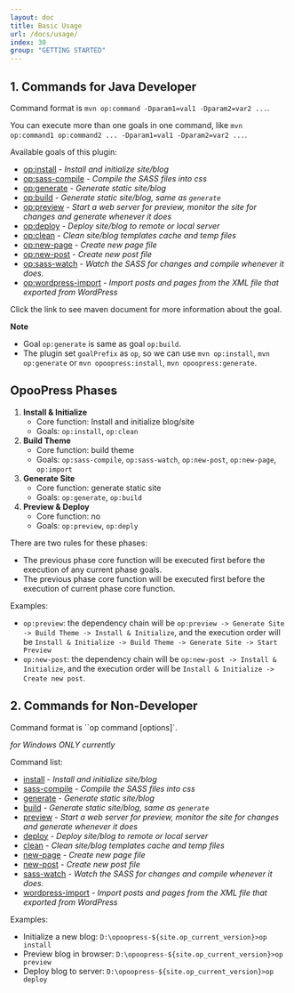 ```yaml
---
layout: doc
title: Basic Usage
url: /docs/usage/
index: 30
group: "GETTING STARTED"
---
```


## 1. Commands for Java Developer
 
Command format is `mvn op:command -Dparam1=val1 -Dparam2=var2 ...`.

You can execute more than one goals in one command, like `mvn op:command1 op:command2 ... -Dparam1=val1 -Dparam2=var2 ...`.

Available goals of this plugin:
- [op:install](/maven-site/opoopress-maven-plugin/install-mojo.html) - *Install and initialize site/blog*
- [op:sass-compile](/maven-site/opoopress-maven-plugin/sass-compile-mojo.html) - *Compile the SASS files into css*
- [op:generate](/maven-site/opoopress-maven-plugin/generate-mojo.html) - *Generate static site/blog*
- [op:build](/maven-site/opoopress-maven-plugin/build-mojo.html) - *Generate static site/blog, same as `generate`*
- [op:preview](/maven-site/opoopress-maven-plugin/preview-mojo.html) - *Start a web server for preview, monitor the site for changes and generate whenever it does*
- [op:deploy](/maven-site/opoopress-maven-plugin/deploy-mojo.html) - *Deploy site/blog to remote or local server*
- [op:clean](/maven-site/opoopress-maven-plugin/clean-mojo.html) - *Clean site/blog templates cache and temp files*
- [op:new-page](/maven-site/opoopress-maven-plugin/new-page-mojo.html) - *Create new page file*
- [op:new-post](/maven-site/opoopress-maven-plugin/new-post-mojo.html) - *Create new post file*
- [op:sass-watch](/maven-site/opoopress-maven-plugin/sass-watch-mojo.html) - *Watch the SASS for changes and compile whenever it does.*
- [op:wordpress-import](/maven-site/opoopress-maven-plugin/wordpress-import-mojo.html) - *Import posts and pages from the XML file that exported from WordPress*

Click the link to see maven document for more information about the goal.

**Note** 
- Goal `op:generate` is same as goal `op:build`.
- The plugin set `goalPrefix` as `op`, so we can use `mvn op:install`, `mvn op:generate` or `mvn opoopress:install`, `mvn opoopress:generate`.


## OpooPress Phases

1. **Install & Initialize**  
	- Core function: Install and initialize blog/site
	- Goals: `op:install`, `op:clean`
2. **Build Theme**
	- Core function: build theme
	- Goals: `op:sass-compile`, `op:sass-watch`, `op:new-post`, `op:new-page`, `op:import`
3. **Generate Site**
	- Core function: generate static site
	- Goals: `op:generate`, `op:build`
4. **Preview & Deploy**
	- Core function: no
	- Goals: `op:preview`, `op:deply`

There are two rules for these phases:
- The previous phase core function will be executed first before the execution of any current phase goals.
- The previous phase core function will be executed first before the execution of current phase core function.

Examples:
- `op:preview`: the dependency chain will be `op:preview -> Generate Site -> Build Theme -> Install & Initialize`, and the execution order will be `Install & Initialize -> Build Theme -> Generate Site -> Start Preview`
- `op:new-post`: the dependency chain will be `op:new-post -> Install & Initialize`, and the execution order will be `Install & Initialize -> Create new post`.


<h2 id="commands-for-non-developer">2. Commands for Non-Developer</h2>

Command format is ``op command [options]`.

*for Windows ONLY currently*

Command list:

- [install](/maven-site/opoopress-maven-plugin/install-mojo.html) - *Install and initialize site/blog*
- [sass-compile](/maven-site/opoopress-maven-plugin/sass-compile-mojo.html) - *Compile the SASS files into css*
- [generate](/maven-site/opoopress-maven-plugin/generate-mojo.html) - *Generate static site/blog*
- [build](/maven-site/opoopress-maven-plugin/build-mojo.html) - *Generate static site/blog, same as `generate`*
- [preview](/maven-site/opoopress-maven-plugin/preview-mojo.html) - *Start a web server for preview, monitor the site for changes and generate whenever it does*
- [deploy](/maven-site/opoopress-maven-plugin/deploy-mojo.html) - *Deploy site/blog to remote or local server*
- [clean](/maven-site/opoopress-maven-plugin/clean-mojo.html) - *Clean site/blog templates cache and temp files*
- [new-page](/maven-site/opoopress-maven-plugin/new-page-mojo.html) - *Create new page file*
- [new-post](/maven-site/opoopress-maven-plugin/new-post-mojo.html) - *Create new post file*
- [sass-watch](/maven-site/opoopress-maven-plugin/sass-watch-mojo.html) - *Watch the SASS for changes and compile whenever it does.*
- [wordpress-import](/maven-site/opoopress-maven-plugin/wordpress-import-mojo.html) - *Import posts and pages from the XML file that exported from WordPress*
   
Examples:

- Initialize a new blog: `D:\opoopress-${site.op_current_version}>op install`
- Preview blog in browser: `D:\opoopress-${site.op_current_version}>op preview`
- Deploy blog to server: `D:\opoopress-${site.op_current_version}>op deploy`